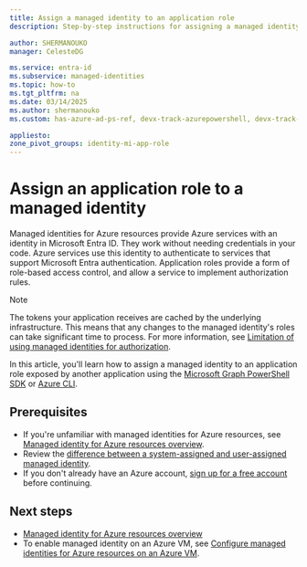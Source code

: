 ```yaml
---
title: Assign a managed identity to an application role
description: Step-by-step instructions for assigning a managed identity access to another application's role.

author: SHERMANOUKO
manager: CelesteDG

ms.service: entra-id
ms.subservice: managed-identities
ms.topic: how-to
ms.tgt_pltfrm: na
ms.date: 03/14/2025
ms.author: shermanouko
ms.custom: has-azure-ad-ps-ref, devx-track-azurepowershell, devx-track-azurecli

appliesto:
zone_pivot_groups: identity-mi-app-role
---
```


# Assign an application role to a managed identity

Managed identities for Azure resources provide Azure services with an identity in Microsoft Entra ID. They work without needing credentials in your code. Azure services use this identity to authenticate to services that support Microsoft Entra authentication. Application roles provide a form of role-based access control, and allow a service to implement authorization rules.

> [!NOTE]
> The tokens your application receives are cached by the underlying infrastructure. This means that any changes to the managed identity's roles can take significant time to process. For more information, see [Limitation of using managed identities for authorization](managed-identity-best-practice-recommendations.md#limitation-of-using-managed-identities-for-authorization).

In this article, you'll learn how to assign a managed identity to an application role exposed by another application using the [Microsoft Graph PowerShell SDK](/powershell/microsoftgraph/overview) or [Azure CLI](/cli/azure/what-is-azure-cli).

## Prerequisites

- If you're unfamiliar with managed identities for Azure resources, see [Managed identity for Azure resources overview](~/identity/managed-identities-azure-resources/overview.md). 
- Review the [difference between a system-assigned and user-assigned managed identity](/azure/logic-apps/authenticate-with-managed-identity).
- If you don't already have an Azure account, [sign up for a free account](https://azure.microsoft.com/free/) before continuing.

## Next steps

- [Managed identity for Azure resources overview](~/identity/managed-identities-azure-resources/overview.md)
- To enable managed identity on an Azure VM, see [Configure managed identities for Azure resources on an Azure VM](~/identity/managed-identities-azure-resources/how-to-configure-managed-identities.md).
